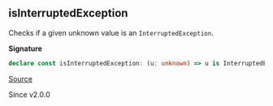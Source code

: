 ## isInterruptedException

Checks if a given unknown value is an `InterruptedException`.

**Signature**

```ts
declare const isInterruptedException: (u: unknown) => u is InterruptedException
```

[Source](https://github.com/Effect-TS/effect/tree/main/packages/effect/src/Cause.ts#L1335)

Since v2.0.0